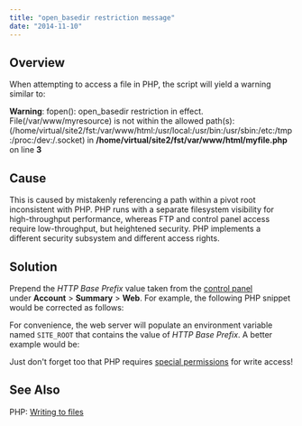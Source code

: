 ```yaml
---
title: "open_basedir restriction message"
date: "2014-11-10"
---
```


## Overview

When attempting to access a file in PHP, the script will yield a warning similar to:

**Warning**: fopen(): open\_basedir restriction in effect. File(/var/www/myresource) is not within the allowed path(s): 
(/home/virtual/site2/fst:/var/www/html:/usr/local:/usr/bin:/usr/sbin:/etc:/tmp:/proc:/dev:/.socket) in **/home/virtual/site2/fst/var/www/html/myfile.php** on line **3**

## Cause

This is caused by mistakenly referencing a path within a pivot root inconsistent with PHP. PHP runs with a separate filesystem visibility for high-throughput performance, whereas FTP and control panel access require low-throughput, but heightened security. PHP implements a different security subsystem and different access rights.

## Solution

Prepend the _HTTP Base Prefix_ value taken from the [control panel](https://kb.apnscp.com/control-panel/logging-into-the-control-panel/) under **Account** > **Summary** > **Web**. For example, the following PHP snippet would be corrected as follows:

<?php
   // INCORRECT
   // Will yield open\_basedir warning
   $key = file\_get\_contents("/var/www/secret.hash");
   // CORRECT
   $key = file\_get\_contents("/home/virtual/site12/fst/var/www/secret.hash");
?>

For convenience, the web server will populate an environment variable named `SITE_ROOT` that contains the value of _HTTP Base Prefix_. A better example would be:

<?php
   $key = file\_get\_contents($\_SERVER\['SITE\_ROOT'\] . "/var/www/secret.hash");
   // do whatever, $key works!
?>

Just don't forget too that PHP requires [special permissions](https://kb.apnscp.com/php/writing-to-files/) for write access!

## See Also

PHP: [Writing to files](https://kb.apnscp.com/php/writing-to-files/)
